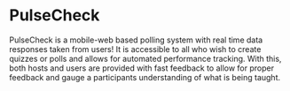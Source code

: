 # PulseCheck

PulseCheck is a mobile-web based polling system with real time data responses taken from users! It is accessible to all who wish to create quizzes or polls and allows for automated performance tracking. With this, both hosts and users are provided with fast feedback to allow for proper feedback and gauge a participants understanding of what is being taught.
